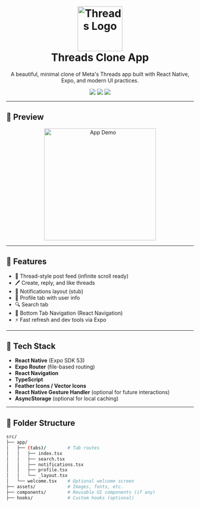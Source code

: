 <h1 align="center">
  <img src="https://rgb.vn/wp-content/uploads/2024/07/rgb-meta-threads-logo-design-4.jpg" alt="Threads Logo" width="120"/>
  <br />
  Threads Clone App
</h1>

<p align="center">
  A beautiful, minimal clone of Meta's Threads app built with React Native, Expo, and modern UI practices.
</p>

<p align="center">
  <img src="https://img.shields.io/badge/react--native-%5E0.73-blue?style=flat-square" />
  <img src="https://img.shields.io/badge/expo-53.0.0-000020?style=flat-square&logo=expo" />
  <img src="https://img.shields.io/github/license/leducngochai24/threads-clone?style=flat-square" />
</p>

---

## 📱 Preview

<p align="center">
  <img src="https://raw.githubusercontent.com/draco-project/assets/main/threads-ui-demo.gif" width="300" alt="App Demo"/>
</p>

---

## 🚀 Features

- 🧵 Thread-style post feed (infinite scroll ready)
- 🖊️ Create, reply, and like threads
- 🔔 Notifications layout (stub)
- 👤 Profile tab with user info
- 🔍 Search tab
- 🧭 Bottom Tab Navigation (React Navigation)
- ⚡ Fast refresh and dev tools via Expo

---

## 🧰 Tech Stack

- **React Native** (Expo SDK 53)
- **Expo Router** (file-based routing)
- **React Navigation**
- **TypeScript**
- **Feather Icons / Vector Icons**
- **React Native Gesture Handler** (optional for future interactions)
- **AsyncStorage** (optional for local caching)

---

## 📂 Folder Structure

```bash
src/
├── app/
│   ├── (tabs)/        # Tab routes
│   │   ├── index.tsx
│   │   ├── search.tsx
│   │   ├── notifications.tsx
│   │   ├── profile.tsx
│   │   └── _layout.tsx
│   └── welcome.tsx    # Optional welcome screen
├── assets/            # Images, fonts, etc.
├── components/        # Reusable UI components (if any)
├── hooks/             # Custom hooks (optional)
